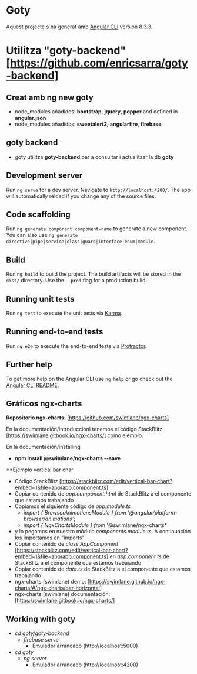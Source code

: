 # Goty

Aquest projecte s´ha generat amb [Angular CLI](https://github.com/angular/angular-cli) version 8.3.3.

# Utilitza "goty-backend" [https://github.com/enricsarra/goty-backend]

## Creat amb **ng new goty**
- node_modules añadidos:  **bootstrap**, **jquery**, **popper** and defined in **angular.json**
- node_modules añadidos: **sweetalert2**, **angularfire**, **firebase**

## goty backend
- goty utilitza **goty-backend** per a consultar i actualitzar la db **goty**

## Development server

Run `ng serve` for a dev server. Navigate to `http://localhost:4200/`. The app will automatically reload if you change any of the source files.

## Code scaffolding

Run `ng generate component component-name` to generate a new component. You can also use `ng generate directive|pipe|service|class|guard|interface|enum|module`.

## Build

Run `ng build` to build the project. The build artifacts will be stored in the `dist/` directory. Use the `--prod` flag for a production build.

## Running unit tests

Run `ng test` to execute the unit tests via [Karma](https://karma-runner.github.io).

## Running end-to-end tests

Run `ng e2e` to execute the end-to-end tests via [Protractor](http://www.protractortest.org/).

## Further help

To get more help on the Angular CLI use `ng help` or go check out the [Angular CLI README](https://github.com/angular/angular-cli/blob/master/README.md).

## Gráficos ngx-charts

**Repositorio ngx-charts:** [<https://github.com/swimlane/ngx-charts]>

En la documentación/introducciónI tenemos el código StackBlitz [<https://swimlane.gitbook.io/ngx-charts/]> como ejemplo.

En la documentación/installing

- **npm install @swimlane/ngx-charts --save**

**Ejemplo vertical bar char
- Código StackBlitz [<https://stackblitz.com/edit/vertical-bar-chart?embed=1&file=app/app.component.ts]>
- Copiar contenido de *app.component.html* de StackBlitz a el componente que estamos trabajando
- Copiamos el siguiente código de *app.module.ts* 
    - *import { BrowserAnimationsModule } from '@angular/platform-browser/animations'*;
    - *import { NgxChartsModule } fro*m '@swimlane/ngx-charts*
- y lo pegamos en nuestro módulo *components.module.ts*. A continuación los importamos en "imports" 
- Copiar contenido de *class AppComponent* [<https://stackblitz.com/edit/vertical-bar-chart?embed=1&file=app/app.component.ts]> en *app.component.ts* de StackBlitz a el componente que estamos trabajando
- Copiar contenido de *data.ts* de StackBlitz a el componente que estamos trabajando
- ngx-charts (swimlane) demo: [<https://swimlane.github.io/ngx-charts/#/ngx-charts/bar-horizontal>]
- ngx-charts (swimlane) documentación: [<https://swimlane.gitbook.io/ngx-charts/]>

## Working with **goty**
- *cd goty/goty-backend*
    - *firebase serve*     
        - Emulador arrancado (http://localhost:5000)
- *cd goty*
    - *ng server*   
        -  Emulador arrancado (http://localhost:4200)